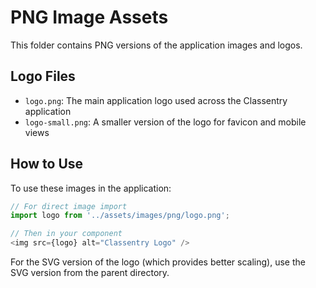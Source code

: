 # PNG Image Assets

This folder contains PNG versions of the application images and logos.

## Logo Files
- `logo.png`: The main application logo used across the Classentry application
- `logo-small.png`: A smaller version of the logo for favicon and mobile views

## How to Use
To use these images in the application:

```javascript
// For direct image import
import logo from '../assets/images/png/logo.png';

// Then in your component
<img src={logo} alt="Classentry Logo" />
```

For the SVG version of the logo (which provides better scaling), use the SVG version from the parent directory. 